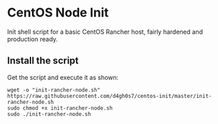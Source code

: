 # CentOS Node Init
Init shell script for a basic CentOS Rancher host, fairly hardened and production ready.

## Install the script

Get the script and execute it as shown:

```
wget -o "init-rancher-node.sh" https://raw.githubusercontent.com/d4gh0s7/centos-init/master/init-rancher-node.sh
sudo chmod +x init-rancher-node.sh
sudo ./init-rancher-node.sh
```
